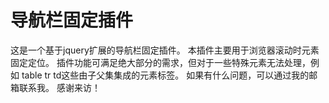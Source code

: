 # 导航栏固定插件
这是一个基于jquery扩展的导航栏固定插件。
本插件主要用于浏览器滚动时元素固定定位。
插件功能可满足绝大部分的需求，但对于一些特殊元素无法处理，例如 table tr td这些由子父集集成的元素标签。
如果有什么问题，可以通过我的邮箱联系我。
感谢来访！
